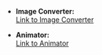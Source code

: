 - **Image Converter:**  
   [Link to Image Converter](https://javl.github.io/image2cpp/)

- **Animator:**  
   [Link to Animator](https://animator.wokwi.com/)
